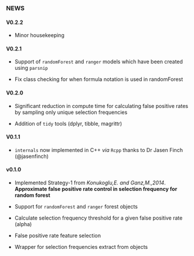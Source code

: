 ### NEWS

#### V0.2.2

- Minor housekeeping

#### V0.2.1

- Support of `randomForest` and `ranger` models which have been created using `parsnip`

- Fix class checking for when formula notation is used in randomForest

#### V0.2.0

- Significant reduction in compute time for calculating false positive rates by sampling only unique selection frequencies

- Addition of `tidy` tools (dplyr, tibble, magrittr) 

#### V0.1.1

- `internals` now implemented in C++ _via_ `Rcpp` thanks to Dr Jasen Finch (@jasenfinch)

#### v0.1.0

- Implemented Strategy-1 from _Konukoglu,E. and Ganz,M.,2014_.  __Approximate false positive rate control in selection frequency for random forest__

- Support for `randomForest` and `ranger` forest objects

- Calculate selection frequency threshold for a given false positive rate (alpha)

- False positive rate feature selection

- Wrapper for selection frequencies extract from objects
